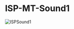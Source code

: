 ﻿# ISP-MT-Sound1
![ISPSound1](https://user-images.githubusercontent.com/26929215/227795786-8c8080be-2ce9-4522-bc55-74caf7d525f6.jpg)

